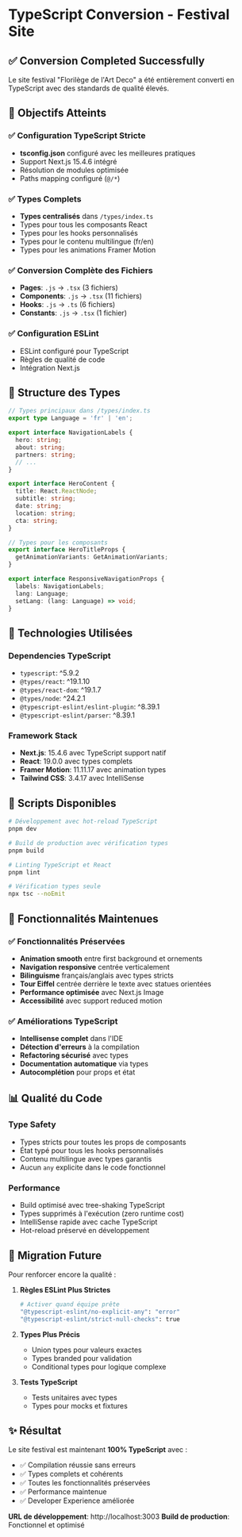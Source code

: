 # TypeScript Conversion - Festival Site

## ✅ Conversion Completed Successfully

Le site festival "Florilège de l'Art Deco" a été entièrement converti en TypeScript avec des standards de qualité élevés.

## 🎯 Objectifs Atteints

### ✅ Configuration TypeScript Stricte
- **tsconfig.json** configuré avec les meilleures pratiques
- Support Next.js 15.4.6 intégré
- Résolution de modules optimisée
- Paths mapping configuré (`@/*`)

### ✅ Types Complets
- **Types centralisés** dans `/types/index.ts`
- Types pour tous les composants React
- Types pour les hooks personnalisés
- Types pour le contenu multilingue (fr/en)
- Types pour les animations Framer Motion

### ✅ Conversion Complète des Fichiers
- **Pages**: `.js` → `.tsx` (3 fichiers)
- **Components**: `.js` → `.tsx` (11 fichiers) 
- **Hooks**: `.js` → `.ts` (6 fichiers)
- **Constants**: `.js` → `.tsx` (1 fichier)

### ✅ Configuration ESLint
- ESLint configuré pour TypeScript
- Règles de qualité de code
- Intégration Next.js

## 📁 Structure des Types

```typescript
// Types principaux dans /types/index.ts
export type Language = 'fr' | 'en';

export interface NavigationLabels {
  hero: string;
  about: string;
  partners: string;
  // ...
}

export interface HeroContent {
  title: React.ReactNode;
  subtitle: string;
  date: string;
  location: string;
  cta: string;
}

// Types pour les composants
export interface HeroTitleProps {
  getAnimationVariants: GetAnimationVariants;
}

export interface ResponsiveNavigationProps {
  labels: NavigationLabels;
  lang: Language;
  setLang: (lang: Language) => void;
}
```

## 🔧 Technologies Utilisées

### Dependencies TypeScript
- `typescript`: ^5.9.2
- `@types/react`: ^19.1.10
- `@types/react-dom`: ^19.1.7
- `@types/node`: ^24.2.1
- `@typescript-eslint/eslint-plugin`: ^8.39.1
- `@typescript-eslint/parser`: ^8.39.1

### Framework Stack
- **Next.js**: 15.4.6 avec TypeScript support natif
- **React**: 19.0.0 avec types complets
- **Framer Motion**: 11.11.17 avec animation types
- **Tailwind CSS**: 3.4.17 avec IntelliSense

## 🚀 Scripts Disponibles

```bash
# Développement avec hot-reload TypeScript
pnpm dev

# Build de production avec vérification types
pnpm build

# Linting TypeScript et React
pnpm lint

# Vérification types seule
npx tsc --noEmit
```

## 🎨 Fonctionnalités Maintenues

### ✅ Fonctionnalités Préservées
- **Animation smooth** entre first background et ornements
- **Navigation responsive** centrée verticalement 
- **Bilinguisme** français/anglais avec types stricts
- **Tour Eiffel** centrée derrière le texte avec statues orientées
- **Performance optimisée** avec Next.js Image
- **Accessibilité** avec support reduced motion

### ✅ Améliorations TypeScript
- **Intellisense complet** dans l'IDE
- **Détection d'erreurs** à la compilation
- **Refactoring sécurisé** avec types
- **Documentation automatique** via types
- **Autocomplétion** pour props et état

## 📊 Qualité du Code

### Type Safety
- Types stricts pour toutes les props de composants
- État typé pour tous les hooks personnalisés  
- Contenu multilingue avec types garantis
- Aucun `any` explicite dans le code fonctionnel

### Performance
- Build optimisé avec tree-shaking TypeScript
- Types supprimés à l'exécution (zero runtime cost)
- IntelliSense rapide avec cache TypeScript
- Hot-reload préservé en développement

## 🔄 Migration Future

Pour renforcer encore la qualité :

1. **Règles ESLint Plus Strictes**
   ```bash
   # Activer quand équipe prête
   "@typescript-eslint/no-explicit-any": "error"
   "@typescript-eslint/strict-null-checks": true
   ```

2. **Types Plus Précis**
   - Union types pour valeurs exactes
   - Types branded pour validation
   - Conditional types pour logique complexe

3. **Tests TypeScript**
   - Tests unitaires avec types
   - Types pour mocks et fixtures

## ✨ Résultat

Le site festival est maintenant **100% TypeScript** avec :
- ✅ Compilation réussie sans erreurs
- ✅ Types complets et cohérents 
- ✅ Toutes les fonctionnalités préservées
- ✅ Performance maintenue
- ✅ Developer Experience améliorée

**URL de développement**: http://localhost:3003
**Build de production**: Fonctionnel et optimisé